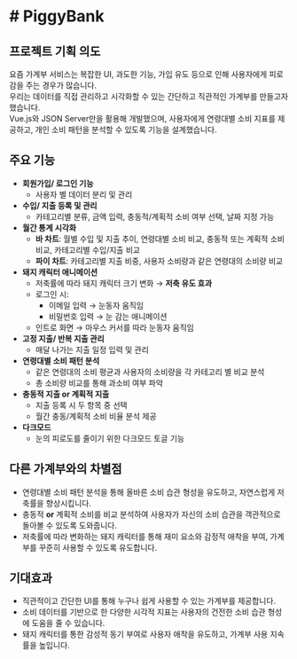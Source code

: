 # # PiggyBank

## 프로젝트 기획 의도

요즘 가계부 서비스는 복잡한 UI, 과도한 기능, 가입 유도 등으로 인해 사용자에게 피로감을 주는 경우가 많습니다.  
우리는 데이터를 직접 관리하고 시각화할 수 있는 간단하고 직관적인 가계부를 만들고자 했습니다.  
Vue.js와 JSON Server만을 활용해 개발했으며, 사용자에게 연령대별 소비 지표를 제공하고, 개인 소비 패턴을 분석할 수 있도록 기능을 설계했습니다.

## 주요 기능

- **회원가입/ 로그인 기능**  
    - 사용자 별 데이터 분리 및 관리
- **수입/ 지출 등록 및 관리**  
    - 카테고리별 분류, 금액 입력, 충동적/계획적 소비 여부 선택, 날짜 지정 가능
- **월간 통계 시각화**  
    - **바 차트**: 월별 수입 및 지출 추이, 연령대별 소비 비교, 충동적 또는 계획적 소비 비교, 카테고리별 수입/지출 비교
    - **파이 차트**: 카테고리별 지출 비중, 사용자 소비량과 같은 연령대의 소비량 비교
- **돼지 캐릭터 애니메이션**  
    - 저축률에 따라 돼지 캐릭터 크기 변화 → **저축 유도 효과**
    - 로그인 시:
        - 이메일 입력 → 눈동자 움직임
        - 비밀번호 입력 → 눈 감는 애니메이션
    - 인트로 화면 → 마우스 커서를 따라 눈동자 움직임
- **고정 지출/ 반복 지출 관리**  
    - 매달 나가는 지출 일정 입력 및 관리
- **연령대별 소비 패턴 분석**  
    - 같은 연령대의 소비 평균과 사용자의 소비량을 각 카테고리 별 비교 분석
    - 총 소비량 비교를 통해 과소비 여부 파악
- **충동적 지출 or 계획적 지출**  
    - 지출 등록 시 두 항목 중 선택
    - 월간 충동/계획적 소비 비율 분석 제공
- **다크모드**  
    - 눈의 피로도를 줄이기 위한 다크모드 토글 기능

## 다른 가계부와의 차별점

- 연령대별 소비 패턴 분석을 통해 올바른 소비 습관 형성을 유도하고, 자연스럽게 저축률을 향상시킵니다.
- 충동적 **or** 계획적 소비를 비교 분석하여 사용자가 자신의 소비 습관을 객관적으로 돌아볼 수 있도록 도와줍니다.
- 저축률에 따라 변화하는 돼지 캐릭터를 통해 재미 요소와 감정적 애착을 부여, 가계부를 꾸준히 사용할 수 있도록 유도합니다.

## 기대효과

- 직관적이고 간단한 UI를 통해 누구나 쉽게 사용할 수 있는 가계부를 제공합니다.
- 소비 데이터를 기반으로 한 다양한 시각적 지표는 사용자의 건전한 소비 습관 형성에 도움을 줄 수 있습니다.
- 돼지 캐릭터를 통한 감성적 동기 부여로 사용자 애착을 유도하고, 가계부 사용 지속률을 높입니다.
